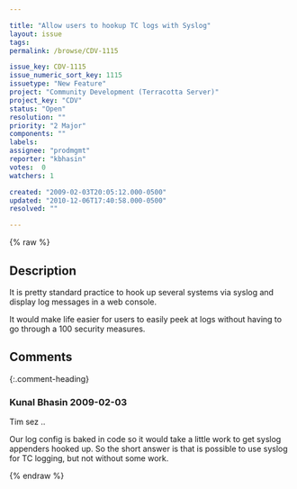 ```yaml
---

title: "Allow users to hookup TC logs with Syslog"
layout: issue
tags: 
permalink: /browse/CDV-1115

issue_key: CDV-1115
issue_numeric_sort_key: 1115
issuetype: "New Feature"
project: "Community Development (Terracotta Server)"
project_key: "CDV"
status: "Open"
resolution: ""
priority: "2 Major"
components: ""
labels: 
assignee: "prodmgmt"
reporter: "kbhasin"
votes:  0
watchers: 1

created: "2009-02-03T20:05:12.000-0500"
updated: "2010-12-06T17:40:58.000-0500"
resolved: ""

---
```




{% raw %}



## Description

<div markdown="1" class="description">

It is pretty standard practice to hook up several systems via syslog and display log messages in a web console. 

It would make life easier for users to easily peek at logs without having to go through a 100 security measures.


</div>

## Comments


{:.comment-heading}
### **Kunal Bhasin** <span class="date">2009-02-03</span>

<div markdown="1" class="comment">

Tim sez ..

Our log config is baked in code so it would take a little work to get syslog appenders hooked up. So the short answer is that is possible to use syslog for TC logging, but not without some work.
 

</div>



{% endraw %}
